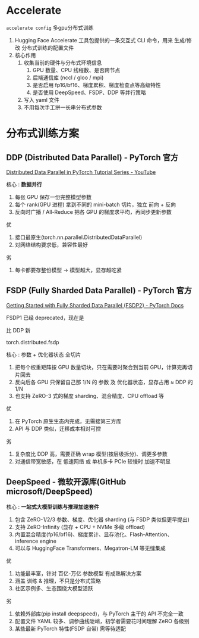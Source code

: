# Accelerate

`accelerate config` 多gpu分布式训练
1. Hugging Face Accelerate 工具包提供的一条交互式 CLI 命令，用来 生成/修改 分布式训练的配置文件
2. 核心作用
   1. 收集当前的硬件与分布式环境信息
      1. GPU 数量、CPU 线程数、是否跨节点
      2. 后端通信库 (nccl / gloo / mpi)
      3. 是否启用 fp16/bf16、梯度累积、梯度检查点等高级特性
      4. 是否使用 DeepSpeed、FSDP、DDP 等并行策略
   2. 写入 yaml 文件
   3. 不用每次手工拼一长串分布式参数


# 分布式训练方案



## **DDP (Distributed Data Parallel)** - PyTorch 官方

[Distributed Data Parallel in PyTorch Tutorial Series - YouTube](https://www.youtube.com/playlist?list=PL_lsbAsL_o2CSuhUhJIiW0IkdT5C2wGWj)

核心 : **数据并行**
1. 每张 GPU 保存一份完整模型参数
2. 每个 rank(GPU 进程) 拿到不同的 mini-batch 切片，独立 前向 + 反向
3. 反向时广播 / All-Reduce 把各 GPU 的梯度求平均，再同步更新参数

优
1. 接口最原生(torch.nn.parallel.DistributedDataParallel)
2. 对网络结构要求低，兼容性最好

劣
1. 每卡都要存整份模型 → 模型越大，显存越吃紧

## **FSDP (Fully Sharded Data Parallel)** - PyTorch 官方

[Getting Started with Fully Sharded Data Parallel (FSDP2) - PyTorch Docs](https://docs.pytorch.org/tutorials/intermediate/FSDP_tutorial.html)

FSDP1 已经 deprecated，现在是

比 DDP 新

torch.distributed.fsdp

核心 : 参数 + 优化器状态 全切片
1. 把每个权重矩阵按 GPU 数量切块，只在需要时聚合到当前 GPU，计算完再切片回去
2. 反向后各 GPU 只保留自己那 1/N 的 参数 及 优化器状态，显存占用 ≈ DDP 的 1/N
3. 也支持 ZeRO-3 式的梯度 sharding、混合精度、CPU offload 等

优
1. 在 PyTorch 原生生态内完成，无需接第三方库
2. API 与 DDP 类似，迁移成本相对可控

劣
1. 复杂度比 DDP 高，需要正确 wrap 模型(按层级拆分)、调更多参数
2. 对通信带宽敏感，在 低速网络 或 单机多卡 PCIe 较慢时 加速不明显


## **DeepSpeed** - 微软开源库(GitHub microsoft/DeepSpeed)

核心 : **一站式大模型训练与推理加速套件**
1. 包含 ZeRO-1/2/3 参数、梯度、优化器 sharding (与 FSDP 类似但更早提出)
2. 支持 ZeRO-Infinity (显存 + CPU + NVMe 多级 offload)
3. 内置混合精度(fp16/bf16)、梯度累计、显存池化、Flash-Attention、inference engine
4. 可以与 HuggingFace Transformers、Megatron-LM 等无缝集成

优
1. 功能最丰富，针对 百亿-万亿 参数模型 有成熟解决方案
2. 涵盖 训练 & 推理，不只是分布式策略
3. 社区示例多、生态围绕大模型活跃

劣
1. 依赖外部库(pip install deepspeed)，与 PyTorch 主干的 API 不完全一致
2. 配置文件 YAML 较多、调参曲线陡峭，初学者需要花时间理解 ZeRO 各级别
3. 某些最新 PyTorch 特性(FSDP 自带) 需等待适配
